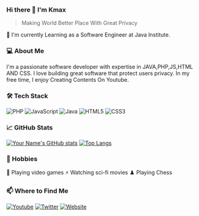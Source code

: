 <!-- Your name -->
### Hi there 👋 I'm Kmax

<!--
**githubusername/githubusername** is a ✨ _special_ ✨ repository because its `README.md` (this file) appears on your GitHub profile.
-->

<!-- Quotation -->
> Making World Better Place With Great Privacy

<!-- Job -->
:office: I'm currently Learning as a Software Engineer at Java Institute.

<!-- About you -->
### 💻 About Me
<!-- Few lines telling about you and your interest. For example: -->
I'm a passionate software developer with expertise in JAVA,PHP,JS,HTML AND CSS. I love building great software that protect users privacy. In my free time, I enjoy Creating Contents On Youtube.

<!-- Your tech stack -->
### 🛠 Tech Stack
<!-- TODO: Make the icons work for your preferred languages/technologies. -->
![PHP](https://img.shields.io/badge/-php-black?style=flat-square&logo=php)
![JavaScript](https://img.shields.io/badge/-JavaScript-black?style=flat-square&logo=javascript)
![Java](https://img.shields.io/badge/-Java-black?style=flat-square&logo=java)
![HTML5](https://img.shields.io/badge/-HTML5-black?style=flat-square&logo=html5)
![CSS3](https://img.shields.io/badge/-CSS3-black?style=flat-square&logo=css3)

<!-- Your GitHub stats -->
### 📈 GitHub Stats
<!-- TODO: Add your GitHub stats and top languages from https://github.com/anuraghazra/github-readme-stats -->
[![Your Name's GitHub stats](https://github-readme-stats.vercel.app/api?username=Kisaramax&show_icons=true&theme=radical)]()
[![Top Langs](https://github-readme-stats.vercel.app/api/top-langs/?username=Kisaramax&layout=compact&theme=radical)]()

<!-- Your accomplishments (like certifications or achievements) -->
<!--### 🏆 Accomplishments
- [Your Accomplishment 1]
- [Your Accomplishment 2]
- [Your Accomplishment 3]
-->

<!-- Your hobbies -->
### 🚀 Hobbies
<!-- Make sure to add relevant emojis -->
👾 Playing video games ⚡ Watching sci-fi movies ♟️ Playing Chess

<!-- Where to find me -->
### 📫 Where to Find Me
<!-- Your social media handles or website links -->
[![Youtube](https://img.shields.io/badge/-YOUTUBE-FF0000?style=for-the-badge&logo=youtube&logoColor=white)](https://www.youtube.com/channel/UCJjURfqGQjgI10HQsiQKD9g)
[![Twitter](https://img.shields.io/badge/-TWITTER-1DA1F2?style=for-the-badge&logo=twitter&logoColor=white)](https://twitter.com/KmaxGamingYT)
[![Website](https://img.shields.io/badge/-WEBSITE-000000?style=for-the-badge&logo=react&logoColor=white)](https://kmaxmods.com)
